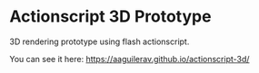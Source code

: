 # Actionscript 3D Prototype
3D rendering prototype using flash actionscript.

You can see it here: https://aaguilerav.github.io/actionscript-3d/
